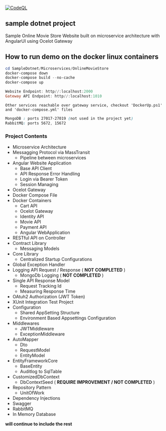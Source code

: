 [![CodeQL](https://github.com/msx752/sample-netcore-api/actions/workflows/codeql-analysis.yml/badge.svg?branch=master)](https://github.com/msx752/sample-netcore-api/actions/workflows/codeql-analysis.yml)

## sample dotnet project
Sample Online Movie Store Website built on microservice architecture with AngularUI using Ocelot Gateway

## How to run demo on the docker linux containers
``` powershell
cd SampleDotnet/Microservices/OnlineMovieStore
docker-compose down
docker-compose build --no-cache
docker-compose up

Website Endpoint: http//:localhost:2000
Gateway API Endpoint: http//:localhost:1010
```

```
Other services reachable over gateway service, checkout 'DockerUp.ps1' and 'docker-compose.yml' files
```

``` css
MongoDB : ports 27017-27019 (not used in the project yet)
RabbitMQ: ports 5672, 15672
```


### Project Contents
- Microservice Architecture 
- Messagging Protocol via MassTransit
  - Pipeline between microservices
- Angular Website Application
  - Base API Client
  - API Response Error Handling
  - Login via Bearer Token
  - Session Managing
- Ocelot Gateway
- Docker Compose File
- Docker Containers
  - Cart API
  - Ocelot Gateway
  - Identity API
  - Movie API
  - Payment API
  - Angular WebApplication
- RESTful API on Controller
- Contract Library
  - Messaging Models
- Core Library
  - Centralized Startup Configurations 
- Global Exception Handler
- Logging API Request / Response ( **NOT COMPLETED** )
  - MongoDb Logging ( **NOT COMPLETED** )
- Single API Response Model
  - Request Tracking Id
  - Measuring Response Time
- OAtuh2 Authorization (JWT Token)
- XUnit Integration Test Project
- Configuration
  - Shared AppSetting Structure
  - Environment Based Appsettings Configuration
- Middlewares
  - JWTMiddleware
  - ExceptionMiddleware
- AutoMapper
  - Dto
  - RequestModel
  - EntityModel
- EntityFrameworkCore
  - BaseEntity
  - Auditlog to SqlTable
- CustomizedDbContext
  - DbContextSeed ( **REQUIRE IMPROVEMENT / NOT COMPLETED** )
- Repository Pattern
  - UnitOfWork
- Dependency Injections
- Swagger
- RabbitMQ
- In Memory Database

**will continue to include the rest**
